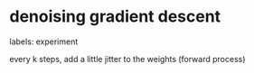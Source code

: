 # denoising gradient descent

labels: experiment

every k steps, add a little jitter to the weights (forward process)

